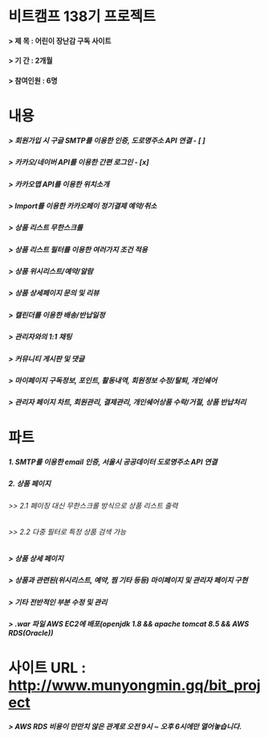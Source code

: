 # 비트캠프 138기 프로젝트
#### > 제   목 : 어린이 장난감 구독 사이트
#### > 기   간 : 2개월
#### > 참여인원 : 6명
 
# 내용
##### > 회원가입 시 구글 SMTP를 이용한 인증, 도로명주소 API 연결 - [ ]
##### > 카카오/네이버 API를 이용한 간편 로그인 - [x]
##### > 카카오맵 API를 이용한 위치소개
##### > Import를 이용한 카카오페이 정기결제 예약/취소
##### > 상품 리스트 무한스크롤
##### > 상품 리스트 필터를 이용한 여러가지 조건 적용
##### > 상품 위시리스트/예약/알람
##### > 상품 상세페이지 문의 및 리뷰
##### > 캘린더를 이용한 배송/반납일정
##### > 관리자와의 1:1 채팅
##### > 커뮤니티 게시판 및 댓글
##### > 마이페이지 구독정보, 포인트, 활동내역, 회원정보 수정/탈퇴, 개인쉐어
##### > 관리자 페이지 차트, 회원관리, 결제관리, 개인쉐어상품 수락/거절, 상품 반납처리

# 파트
##### 1. SMTP를 이용한 email 인증, 서울시 공공데이터 도로명주소 API 연결
##### 2. 상품 페이지
###### >> 2.1 페이징 대신 무한스크롤 방식으로 상품 리스트 출력
###### >> 2.2 다중 필터로 특정 상품 검색 가능
##### > 상품 상세 페이지
##### > 상품과 관련된(위시리스트, 예약, 찜 기타 등등) 마이페이지 및 관리자 페이지 구현
##### > 기타 전반적인 부분 수정 및 관리
##### > .war 파일 AWS EC2에 배포(openjdk 1.8 && apache tomcat 8.5 && AWS RDS(Oracle)) 

# 사이트 URL : http://www.munyongmin.gq/bit_project
##### > AWS RDS 비용이 만만치 않은 관계로 오전 9시 ~ 오후 6시에만 열어놓습니다.
